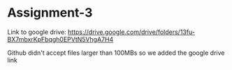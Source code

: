 # Assignment-3
Link to google drive: https://drive.google.com/drive/folders/13fu-BX7mbxrKpFbqgh0EPVtN5VhgA7H4

Github didn't accept files larger than 100MBs so we added the google drive link 
